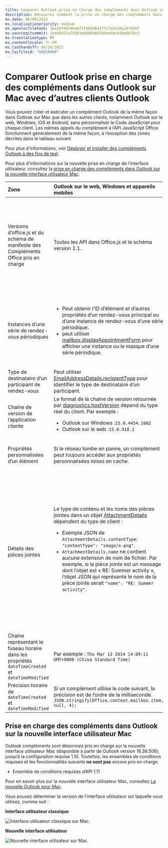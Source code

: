 ```yaml
---
title: Comparer Outlook prise en charge des compléments dans Outlook sur Mac
description: Découvrez comment la prise en charge des compléments dans Outlook sur Mac se compare à d’autres clients Outlook.
ms.date: 06/09/2022
ms.localizationpriority: medium
ms.openlocfilehash: 36a10f0454bebf3f069464277c7eb2a8a18f42b7
ms.sourcegitcommit: 2eeb0423a793b3a6db8a665d9ae6bcb10e867be3
ms.translationtype: MT
ms.contentlocale: fr-FR
ms.lasthandoff: 06/10/2022
ms.locfileid: "66019604"
---
```

# <a name="compare-outlook-add-in-support-in-outlook-on-mac-with-other-outlook-clients"></a>Comparer Outlook prise en charge des compléments dans Outlook sur Mac avec d’autres clients Outlook

Vous pouvez créer et exécuter un complément Outlook de la même façon dans Outlook sur Mac que dans les autres clients, notamment Outlook sur le web, Windows, iOS et Android, sans personnaliser le Code JavaScript pour chaque client. Les mêmes appels du complément à l’API JavaScript Office fonctionnent généralement de la même façon, à l’exception des zones décrites dans le tableau suivant.

Pour plus d'informations, voir [Déployer et installer des compléments Outlook à des fins de test](testing-and-tips.md).

Pour plus d’informations sur la nouvelle prise en charge de l’interface utilisateur, consultez la [prise en charge des compléments dans Outlook sur la nouvelle interface utilisateur Mac](#add-in-support-in-outlook-on-new-mac-ui).

| Zone | Outlook sur le web, Windows et appareils mobiles | Outlook sur Mac |
|:-----|:-----|:-----|
| Versions d’office.js et du schéma de manifeste des Compléments Office pris en charge | Toutes les API dans Office.js et le schéma version 1.1. | Toutes les API dans Office.js et le schéma version 1.1.<br><br>**REMARQUE** : Dans Outlook sur Mac, seule la build 16.35.308 ou ultérieure prend en charge l’enregistrement d’une réunion. Sinon, la `saveAsync` méthode échoue lorsqu’elle est appelée à partir d’une réunion en mode composition. Pour contourner ce problème, voir [Impossible d’enregistrer une réunion en tant que brouillon dans Outlook pour Mac à l’aide des API de JS Office](https://support.microsoft.com/help/4505745). |
| Instances d’une série de rendez-vous périodiques | <ul><li>Peut obtenir l’ID d’élément et d’autres propriétés d’un rendez-vous principal ou d’une instance de rendez-vous d’une série périodique.</li><li>peut utiliser [mailbox.displayAppointmentForm](/javascript/api/requirement-sets/outlook/preview-requirement-set/office.context.mailbox#methods) pour afficher une instance ou le masque d’une série périodique.</li></ul> | <ul><li>Peut obtenir l’ID d’élément et d’autres propriétés du rendez-vous principal, mais pas ceux d’une instance d’une série périodique.</li><li>Peut afficher le rendez-vous principal d’une série périodique. Sans l’ID d’élément, ne peut pas afficher une instance d’une série périodique.</li></ul> |
| Type de destinataire d’un participant de rendez-vous | Peut utiliser [EmailAddressDetails.recipientType](/javascript/api/outlook/office.emailaddressdetails#outlook-office-emailaddressdetails-recipienttype-member) pour identifier le type de destinataire d’un participant. | `EmailAddressDetails.recipientType` Renvoie `undefined` pour les participants à un rendez-vous. |
| Chaîne de version de l’application cliente | Le format de la chaîne de version retournée par [diagnostics.hostVersion](/javascript/api/outlook/office.diagnostics#outlook-office-diagnostics-hostversion-member) dépend du type réel du client. Par exemple :<ul><li>Outlook sur Windows :`15.0.4454.1002`</li><li>Outlook sur le web :`15.0.918.2`</li></ul> |Exemple de chaîne de version retournée sur `Diagnostics.hostVersion` Outlook sur Mac :`15.0 (140325)` |
| Propriétés personnalisées d’un élément | Si le réseau tombe en panne, un complément peut toujours accéder aux propriétés personnalisées mises en cache. | Étant donné que Outlook sur Mac ne met pas en cache les propriétés personnalisées, si le réseau tombe en panne, les compléments ne peuvent pas y accéder. |
| Détails des pièces jointes | Le type de contenu et les noms des pièces jointes dans un objet [AttachmentDetails](/javascript/api/outlook/office.attachmentdetails) dépendent du type de client :<ul><li>Exemple JSON de `AttachmentDetails.contentType`: `"contentType": "image/x-png"`. </li><li>`AttachmentDetails.name` ne contient aucune extension de nom de fichier. Par exemple, si la pièce jointe est un message dont l’objet est « RE: Summer activity », l’objet JSON qui représente le nom de la pièce jointe serait `"name": "RE: Summer activity"`.</li></ul> | <ul><li>Exemple JSON de `AttachmentDetails.contentType`: `"contentType" "image/png"`</li><li>`AttachmentDetails.name` inclut toujours une extension de nom de fichier. Les pièces jointes qui sont des éléments de messagerie ont une extension .eml et les rendez-vous ont une extension .ics. Par exemple, si une pièce jointe est un message électronique dont l’objet est « RE: Summer activity », l’objet JSON qui représente le nom de pièce jointe sera `"name": "RE: Summer activity.eml"`<p>**REMARQUE** : si un fichier est joint par programmation (par exemple, par le biais d’un complément) sans extension, `AttachmentDetails.name` ne contient pas l’extension dans le nom de fichier.</p></li></ul> |
| Chaîne représentant le fuseau horaire dans les propriétés `dateTimeCreated` et `dateTimeModified` |Par exemple : `Thu Mar 13 2014 14:09:11 GMT+0800 (China Standard Time)` | Par exemple : `Thu Mar 13 2014 14:09:11 GMT+0800 (CST)` |
| Précision horaire de `dateTimeCreated` et `dateTimeModified` | Si un complément utilise le code suivant, la précision est de l’ordre de la milliseconde.<br/>`JSON.stringify(Office.context.mailbox.item, null, 4);`| La précision peut seulement atteindre une seconde. |

## <a name="add-in-support-in-outlook-on-new-mac-ui"></a>Prise en charge des compléments dans Outlook sur la nouvelle interface utilisateur Mac

Outlook compléments sont désormais pris en charge sur la nouvelle interface utilisateur Mac (disponible à partir de Outlook version 16.38.506), jusqu’à la configuration requise 1.10. Toutefois, les ensembles de conditions requises et les fonctionnalités suivants **ne sont pas** encore pris en charge.

- Ensemble de conditions requises d’API 1.11

Pour en savoir plus sur la nouvelle interface utilisateur Mac, consultez [La nouvelle Outlook pour Mac](https://support.microsoft.com/office/6283be54-e74d-434e-babb-b70cefc77439).

Vous pouvez déterminer la version de l’interface utilisateur sur laquelle vous utilisez, comme suit :

**Interface utilisateur classique**

![Interface utilisateur classique sur Mac.](../images/outlook-on-mac-classic.png)

**Nouvelle interface utilisateur**

![Nouvelle interface utilisateur sur Mac.](../images/outlook-on-mac-new.png)
